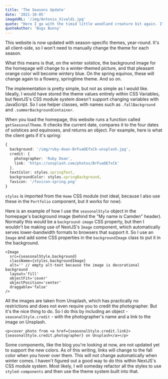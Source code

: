 ```yaml
---
title: 'The Seasons Update'
date: '2021-10-05'
imageURL: '/img/Antonio_Vivaldi.jpg'
quote: "Here I go with the timid little woodland creature bit again. It's shameful, but, uh, it's a living."
quoteAuthor: 'Bugs Bunny'
---
```


This website is now updated with season-specific themes, year-round. It's all client-side, so I won't need to manually change the theme for each season.

What this means is that, on the winter solstice, the background image for the homepage will change to a winter-themed picture, and that pleasant orange color will become wintery blue. On the spring equinox, these will change again to a flowery, springtime theme. And so on.

The implementation is pretty simple, but not as simple as I would like. Ideally, I would have stored the theme values entirely within CSS Variables, but NextJS's CSS module system doesn't support changing variables with JavaScript. So I use helper classes, with names such as `.fallBackground` and `.summerBackgroundContainer`.

When you load the homepage, this website runs a function called `getSeasonalTheme`. It checks the current date, compares it to the four dates of solstices and equinoxes, and returns an object. For example, here is what the client gets if it's spring:

```ts
{
  background: '/img/ruby-doan-BrFuaOEfxCk-unsplash.jpg',
  credit: {
    photographer: 'Ruby Doan',
    link: 'https://unsplash.com/photos/BrFuaOEfxCk'
  },
  textColor: styles.springText,
  backgroundColor: styles.springBackground,
  favicon: '/favicon-spring.png'
}
```

`styles` is imported from the `Home` CSS module (not ideal, because I also use these in the `Portfolio` component, but it works for now).

Here is an example of how I use the `seasonalStyle` object in the homepage's background image (behind the "My name is Camden" header). Normally this would be a `background-image` CSS property, but then I wouldn't be making use of NextJS's `Image` component, which automatically serves lower-bandwidth formats to browsers that support it. So I use an `Image` and add some CSS properties in the `backgroundImage` class to put it in the background.

```tsx
<Image
  src={seasonalStyle.background}
  className={styles.backgroundImage}
  alt='' // empty alt-text because the image is decorational background
  layout='fill'
  objectFit='cover'
  objectPosition='center'
  draggable='false'
/>
```

All the images are taken from Unsplash, which has practically no restrictions and does not even require you to credit the photographer. But it's the nice thing to do. So I do this by including an object - `seasonalStyle.credit` - with the photographer's name and a link to the image on Unsplash.

```tsx
<p>cover photo from <a href={seasonalStyle.credit.link}>{seasonalStyle.credit.photographer} on Unsplash</a></p>
```

Some components, like the blog you're looking at now, are not updated yet to support the new colors. As of this writing, links will change to the fall color when you hover over them. This will not change automatically when winter comes. I haven't figured out a good way to do this within NextJS's CSS module system. Most likely, I will someday refactor all the styles to use `styled-components` and then use the theme system built into that.